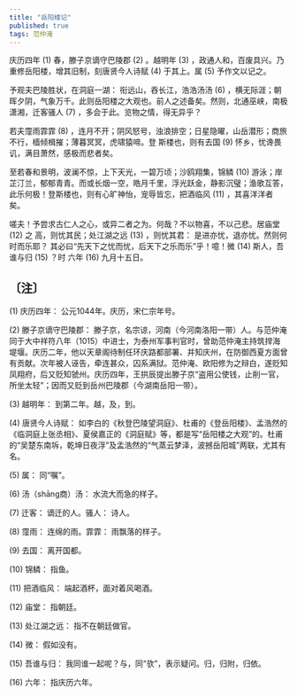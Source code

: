 ```yaml
---
title: "岳阳楼记"
published: true
tags: 范仲淹
---
```


庆历四年 (1) 春，滕子京谪守巴陵郡 (2) 。越明年 (3) ，政通人和，百废具兴。乃重修岳阳楼，增其旧制，刻唐贤今人诗赋 (4) 于其上。属 (5) 予作文以记之。

予观夫巴陵胜状，在洞庭一湖： 衔远山，吞长江，浩浩汤汤 (6) ，横无际涯；朝晖夕阴，气象万千。此则岳阳楼之大观也。前人之述备矣。然则，北通巫峡，南极潇湘，迁客骚人 (7) ，多会于此。览物之情，得无异乎？

若夫霪雨霏霏 (8) ，连月不开；阴风怒号，浊浪排空；日星隐曜，山岳潜形；商旅不行，樯倾楫摧；薄暮冥冥，虎啸猿啼。登 斯楼也，则有去国 (9) 怀乡，忧谗畏讥，满目萧然，感极而悲者矣。

至若春和景明，波澜不惊，上下天光，一碧万顷；沙鸥翔集，锦鳞 (10) 游泳；岸芷汀兰，郁郁青青。而或长烟一空，皓月千里，浮光跃金，静影沉璧；渔歌互答，此乐何极！登斯楼也，则有心旷神怡，宠辱皆忘，把酒临风 (11) ，其喜洋洋者矣。

嗟夫！予尝求古仁人之心，或异二者之为。何哉？不以物喜，不以己悲。居庙堂 (12) 之
高，则忧其民；处江湖之远 (13) ，则忧其君： 是进亦忧，退亦忧。然则何时而乐耶？
其必曰“先天下之忧而忧，后天下之乐而乐”乎！噫！微 (14) 斯人，吾谁与归 (15) ？时
六年 (16) 九月十五日。

## 〔注〕　

(1) 庆历四年： 公元1044年。庆历，宋仁宗年号。

(2) 滕子京谪守巴陵郡： 滕子京，名宗谅，河南（今河南洛阳一带）人。与范仲淹同于大中祥符八年（1015）中进士，为泰州军事判官时，曾助范仲淹主持筑捍海堤堰。庆历二年，他以天章阁待制任环庆路都部署、并知庆州，在防御西夏方面曾有贡献。次年被人诬告，牵连甚众，囚系满狱。范仲淹、欧阳修为之辩白，遂贬知凤翔府，后又贬知虢州。庆历四年，王拱辰提出滕子京“盗用公使钱，止削一官，所坐太轻”；因而又贬到岳州巴陵郡（今湖南岳阳一带）。

(3) 越明年： 到第二年。越，及，到。

(4) 唐贤今人诗赋： 如李白的《秋登巴陵望洞庭》、杜甫的《登岳阳楼》、孟浩然的《临洞庭上张丞相》、夏侯嘉正的《洞庭赋》等，都是写“岳阳楼之大观”的。杜甫的“吴楚东南坼，乾坤日夜浮”及孟浩然的“气蒸云梦泽，波撼岳阳城”两联，尤其有名。

(5) 属： 同“嘱”。

(6) 汤（shāng商）汤： 水流大而急的样子。

(7) 迁客： 谪迁的人。骚人： 诗人。

(8) 霪雨： 连绵的雨。霏霏： 雨飘落的样子。

(9) 去国： 离开国都。

(10) 锦鳞： 指鱼。

(11) 把酒临风： 端起酒杯，面对着风喝酒。

(12) 庙堂： 指朝廷。

(13) 处江湖之远： 指不在朝廷做官。

(14) 微： 假如没有。

(15) 吾谁与归： 我同谁一起呢？与，同“欤”，表示疑问。归，归附，归依。

(16) 六年： 指庆历六年。